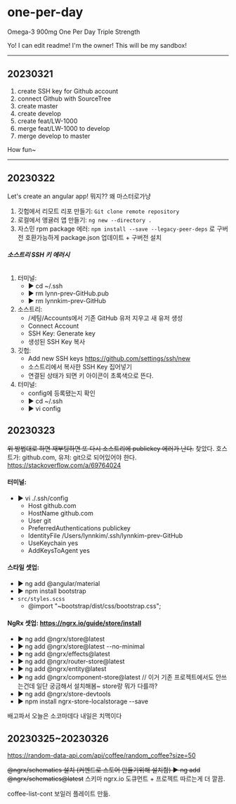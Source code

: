 # one-per-day
Omega-3 900mg One Per Day
Triple Strength

Yo! I can edit readme! I'm the owner!
This will be my sandbox!
****
## 20230321
1. create SSH key for Github account
2. connect Github with SourceTree
3. create master
4. create develop
5. create feat/LW-1000
6. merge feat/LW-1000 to develop
7. merge develop to master

How fun~ 
****

## 20230322
Let's create an angular app!
뭐지?? 왜 마스터로가냥

1. 깃헙에서 리모트 리포 만들기: `Git clone remote repository `
2. 로컬에서 앵귤러 앱 만들기: `ng new --directory .`
3. 자스민 rpm package 에러: `npm install --save --legacy-peer-deps` 로 구버전 호환가능하게 package.json 업데이트 + 구버전 설치

###### **_**소스트리 SSH 키 에러시**_**
1. 터미널:
   * ▶ cd ~/.ssh
   * ▶ rm lynn-prev-GitHub.pub
   * ▶ rm lynnkim-prev-GitHub
2. 소스트리:
   * /세팅/Accounts에서 기존 GitHub 유저 지우고 새 유저 생성
   * Connect Account
   * SSH Key: Generate key
   * 생성된 SSH Key 복사
3. 깃헙:
   * Add new SSH keys https://github.com/settings/ssh/new
   * 소스트리에서 복사한 SSH Key 집어넣기
   * 연결된 상태가 되면 키 아이콘이 초록색으로 뜬다.
4. 터미널:
   * config에 등록됐는지 확인 
   * ▶ cd ~/.ssh
   * ▶ vi config 

## 20230323
~~위 방법대로 하면 재부팅하면 또 다시 소스트리에 publickey 에러가 난다.~~
찾았다. 
호스트가: github.com, 유저: git으로 되어있어야 한다. 
https://stackoverflow.com/a/69764024

#### 터미널: 
* ▶ vi ./.ssh/config
  * Host github.com
  * HostName github.com
  * User git
  * PreferredAuthentications publickey
  * IdentityFile /Users/lynnkim/.ssh/lynnkim-prev-GitHub
  * UseKeychain yes
  * AddKeysToAgent yes

#### 스타일 셋업:
* ▶ ng add @angular/material 
* ▶ npm install bootstrap
* `src/styles.scss`
  * @import "~bootstrap/dist/css/bootstrap.css";

#### NgRx 셋업: https://ngrx.io/guide/store/install
* ▶ ng add @ngrx/store@latest
* ▶ ng add @ngrx/store@latest --no-minimal
* ▶ ng add @ngrx/effects@latest
* ▶ ng add @ngrx/router-store@latest
* ▶ ng add @ngrx/entity@latest
* ▶ ng add @ngrx/component-store@latest // 이거 기존 프로젝트에서도 안쓰는건데 일단 궁금해서 설치해봄~ store랑 뭐가 다를까?
* ▶ ng add @ngrx/store-devtools
* ▶ npm install ngrx-store-localstorage --save

배고파서 오늘은 소코마데다
내일은 치맥이다 

## 20230325~20230326
https://random-data-api.com/api/coffee/random_coffee?size=50

~~@ngrx/schematics 설치 (커멘드로 스토어 만들기위해 설치함)
▶ ng add @ngrx/schematics@latest~~
스키마 ngrx.io 도큐먼트 + 프로젝트 따르는게 더 깔끔.

coffee-list-cont 보일러 플레이트 만듦. 












